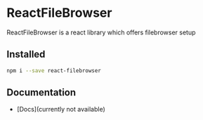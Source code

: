 
# ReactFileBrowser

ReactFileBrowser is a react library which offers filebrowser setup

## Installed

```sh
npm i --save react-filebrowser
```

## Documentation

- [Docs](currently not available)